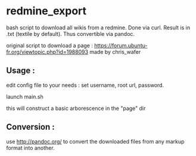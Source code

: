 # redmine_export
bash script to download all wikis from a redmine. Done  via curl. Result is in .txt (textile by default). Thus convertible via pandoc.

original script to download a page :  https://forum.ubuntu-fr.org/viewtopic.php?id=1988093 made by chris_wafer

## Usage :

edit config file to your needs : set username, root url, password.

launch main.sh

this will construct a basic arborescence in the "page" dir

## Conversion :

use http://pandoc.org/ to convert the downloaded files from any markup format into another.
